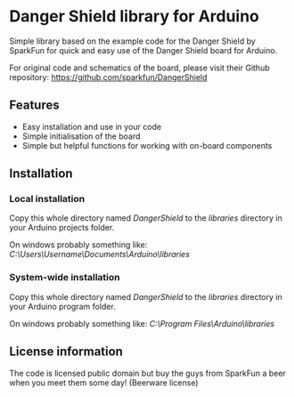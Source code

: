 # Danger Shield library for Arduino #

Simple library based on the example code for the Danger Shield by SparkFun for quick and easy use of the Danger Shield board for Arduino.

For original code and schematics of the board, please visit their Github repository: https://github.com/sparkfun/DangerShield

## Features ##
- Easy installation and use in your code
- Simple initialisation of the board
- Simple but helpful functions for working with on-board components

## Installation ##

### Local installation ###
Copy this whole directory named *DangerShield* to the *libraries* directory in your Arduino projects folder.

On windows probably something like: *C:\Users\Username\Documents\Arduino\libraries*

### System-wide installation ###
Copy this whole directory named *DangerShield* to the *libraries* directory in your Arduino program folder.

On windows probably something like: *C:\Program Files\Arduino\libraries*

## License information ##
The code is licensed public domain but buy the guys from SparkFun a beer when you meet them some day! (Beerware license)
